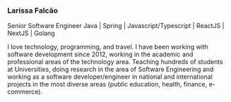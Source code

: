 ### Larissa Falcão

Senior Software Engineer 
Java | Spring | Javascript/Typescript | ReactJS | NextJS | Golang

I love technology, programming, and travel. I have been working with software development since 2012, working in the academic and professional areas of the technology area. Teaching hundreds of students at Universities, doing research in the area of Software Engineering and working as a software developer/engineer in national and international projects in the most diverse areas (public education, health, finance, e-commerce).
